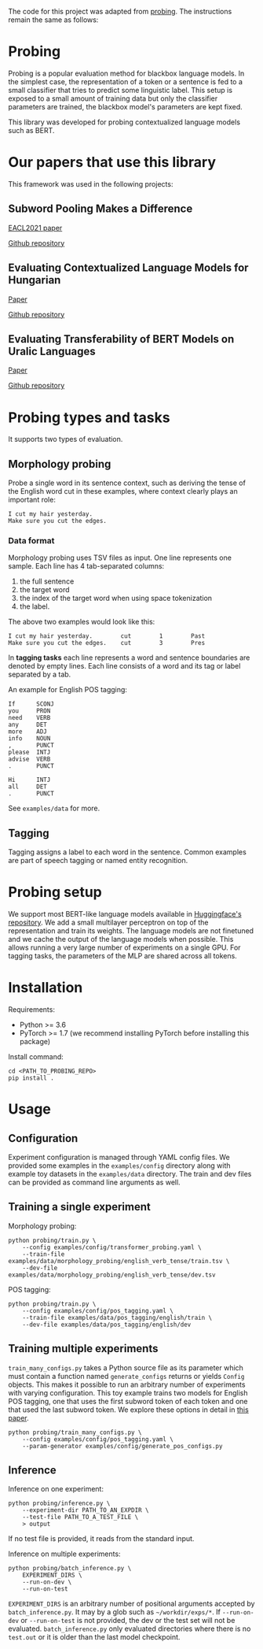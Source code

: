 The code for this project was adapted from [probing](https://github.com/juditacs/probing). The instructions remain the same as follows:

# Probing

Probing is a popular evaluation method for blackbox language models.
In the simplest case, the representation of a token or a sentence is fed to a small classifier that tries to predict some linguistic label.
This setup is exposed to a small amount of training data but only the classifier parameters are trained, the blackbox model's parameters are kept fixed.

This library was developed for probing contextualized language models such as BERT.

# Our papers that use this library

This framework was used in the following projects:

## Subword Pooling Makes a Difference

[EACL2021 paper](https://arxiv.org/abs/2102.10864)

[Github repository](https://github.com/juditacs/subword-choice)

## Evaluating Contextualized Language Models for Hungarian

[Paper](https://arxiv.org/abs/2102.10848)

[Github repository](https://github.com/juditacs/hubert_eval)


## Evaluating Transferability of BERT Models on Uralic Languages

[Paper](https://arxiv.org/abs/2109.06327)

[Github repository](https://github.com/juditacs/uralic_eval)

# Probing types and tasks

It supports two types of evaluation.

## Morphology probing

Probe a single word in its sentence context, such as deriving the tense of the English word cut in these examples, where context clearly plays an important role:

    I cut my hair yesterday.
    Make sure you cut the edges.

### Data format

Morphology probing uses TSV files as input.
One line represents one sample.
Each line has 4 tab-separated columns:

1. the full sentence
2. the target word
3. the index of the target word when using space tokenization
4. the label.

The above two examples would look like this:

```
I cut my hair yesterday.        cut        1        Past        
Make sure you cut the edges.    cut        3        Pres
```

In **tagging tasks** each line represents a word and sentence boundaries are denoted by empty lines.
Each line consists of a word and its tag or label separated by a tab.

An example for English POS tagging:

```
If      SCONJ
you     PRON
need    VERB
any     DET
more    ADJ
info    NOUN
,       PUNCT
please  INTJ
advise  VERB
.       PUNCT

Hi      INTJ
all     DET
.       PUNCT
```

See `examples/data` for more.

## Tagging

Tagging assigns a label to each word in the sentence.
Common examples are part of speech tagging or named entity recognition.

# Probing setup

We support most BERT-like language models available in [Huggingface's repository](https://huggingface.co/models).
We add a small multilayer perceptron on top of the representation and train its weights.
The language models are not finetuned and we cache the output of the language models when possible.
This allows running a very large number of experiments on a single GPU.
For tagging tasks, the parameters of the MLP are shared across all tokens.

# Installation

Requirements:
- Python >= 3.6
- PyTorch >= 1.7 (we recommend installing PyTorch before installing this package)

Install command:

    cd <PATH_TO_PROBING_REPO>
    pip install .

# Usage

## Configuration

Experiment configuration is managed through YAML config files.
We provided some examples in the `examples/config` directory along with example toy datasets in the `examples/data` directory.
The train and dev files can be provided as command line arguments as well.

## Training a single experiment

Morphology probing:

    python probing/train.py \
        --config examples/config/transformer_probing.yaml \
        --train-file examples/data/morphology_probing/english_verb_tense/train.tsv \
        --dev-file examples/data/morphology_probing/english_verb_tense/dev.tsv

POS tagging:

    python probing/train.py \
        --config examples/config/pos_tagging.yaml \
        --train-file examples/data/pos_tagging/english/train \
        --dev-file examples/data/pos_tagging/english/dev


## Training multiple experiments

`train_many_configs.py` takes a Python source file as its parameter which must contain a function named `generate_configs` returns or yields `Config` objects.
This makes it possible to run an arbitrary number of experiments with varying configuration.
This toy example trains two models for English POS tagging, one that uses the first subword token of each token and one that used the last subword token.
We explore these options in detail in [this paper](https://arxiv.org/abs/2102.10864).

    python probing/train_many_configs.py \
        --config examples/config/pos_tagging.yaml \
        --param-generator examples/config/generate_pos_configs.py


## Inference

Inference on one experiment:

    python probing/inference.py \
        --experiment-dir PATH_TO_AN_EXPDIR \
        --test-file PATH_TO_A_TEST_FILE \
        > output

If no test file is provided, it reads from the standard input.

Inference on multiple experiments:

    python probing/batch_inference.py \
        EXPERIMENT_DIRS \
        --run-on-dev \
        --run-on-test

`EXPERIMENT_DIRS` is an arbitrary number of positional arguments accepted by `batch_inference.py`.
It may by a glob such as `~/workdir/exps/*`.
If `--run-on-dev` or `--run-on-test` is not provided, the dev or the test set will not be evaluated.
`batch_inference.py` only evaluated directories where there is no `test.out` or it is older than the last model checkpoint.
